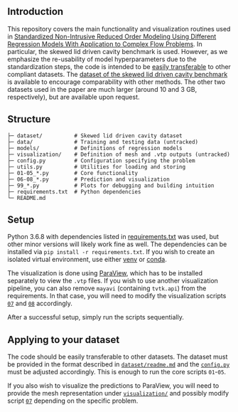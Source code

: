 ## Introduction
This repository covers the main functionality and visualization routines used in [Standardized Non-Intrusive Reduced Order Modeling Using Different Regression Models With Application to Complex Flow Problems](https://arxiv.org/abs/2006.13706). In particular, the skewed lid driven cavity benchmark is used. However, as we emphasize the re-usability of model hyperparameters due to the standardization steps, the code is intended to be [easily transferable](#applying-to-your-dataset) to other compliant datasets.
The [dataset of the skewed lid driven cavity benchmark](dataset) is available to encourage comparability with other methods. The other two datasets used in the paper are much larger (around 10 and 3 GB, respectively), but are available upon request.


## Structure
```
├─ dataset/          # Skewed lid driven cavity dataset
├─ data/             # Training and testing data (untracked)
├─ models/           # Definitions of regression models
├─ visualization/    # Definition of mesh and .vtp outputs (untracked)
├─ config.py         # Configuration specifying the problem
├─ utils.py          # Utilities for loading and storing
├─ 01-05_*.py	     # Core functionality
├─ 06-08_*.py	     # Prediction and visualization
├─ 99_*.py           # Plots for debugging and building intuition
├─ requirements.txt  # Python dependencies
└─ README.md
```


## Setup
Python 3.6.8 with dependencies listed in [requirements.txt](requirements.txt) was used, but other minor versions will likely work fine as well. The dependencies can be installed via `pip install -r requirements.txt`.
If you wish to create an isolated virtual environment, use either [venv](https://docs.python.org/3/tutorial/venv.html) or [conda](https://docs.conda.io/projects/conda/en/latest/user-guide/tasks/manage-environments.html).

The visualization is done using [ParaView](https://www.paraview.org/download/), which has to be installed separately to view the `.vtp` files. If you wish to use another visualization pipeline, you can also remove `mayavi` (containing `tvtk.api`) from the requirements. In that case, you will need to modify the visualization scripts [`07`](07_visualize_predictions.py) and [`08`](08_visualize_bases.py) accordingly.

After a successful setup, simply run the scripts sequentially.

## Applying to your dataset
The code should be easily transferable to other datasets. The dataset must be provided in the format described in [`dataset/readme.md`](dataset/readme.md) and the [`config.py`](config.py) must be adjusted accordingly. This is enough to run the core scripts `01`-`05`.

If you also wish to visualize the predictions to ParaView, you will need to provide the mesh representation under [`visualization/`](visualization) and possibly modify script [`07`](07_visualize_predictions.py) depending on the specific problem.
